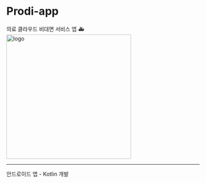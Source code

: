 # Prodi-app
의료 클라우드 비대면 서비스 앱 🚑
<img width="325" alt="logo" src="https://user-images.githubusercontent.com/43091713/92487999-f74f3b80-f228-11ea-8dce-44b4fda9918e.png">

---
안드로이드 앱 - Kotlin 개발
 
